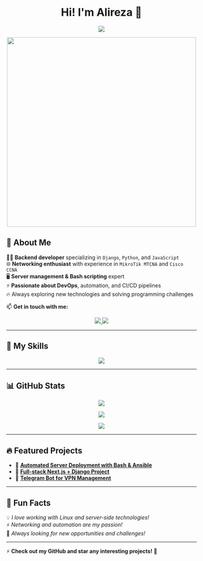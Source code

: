<h1 align="center">Hi! I'm Alireza 👋</h1>

<p align="center">
  <img src="https://readme-typing-svg.demolab.com?font=Fira+Code&weight=500&pause=1000&color=F7A500&width=500&lines=Backend+Developer;Django+%7C+Python+%7C+DevOps;Network+Engineer+%7C+Bash+Scripting;Linux+%7C+Docker+%7C+Ansible;Always+learning+new+things!">
</p>

<p align="center">
  <img src="https://media.giphy.com/media/qgQUggAC3Pfv687qPC/giphy.gif" width="500">
</p>

## 🚀 About Me  
👨‍💻 **Backend developer** specializing in `Django`, `Python`, and `JavaScript`  
🌐 **Networking enthusiast** with experience in `MikroTik MTCNA` and `Cisco CCNA`  
🖥️ **Server management & Bash scripting** expert  
⚡ **Passionate about DevOps**, automation, and CI/CD pipelines  
🔥 Always exploring new technologies and solving programming challenges  

📫 **Get in touch with me:**  
<p align="center">
  <a href="https://t.me/ark4037">
    <img src="https://img.shields.io/badge/Telegram-%230077B5.svg?style=for-the-badge&logo=telegram&logoColor=white">
  </a>
  <a href="https://linkedin.com/in/alireza-karami-0175711b8">
    <img src="https://img.shields.io/badge/LinkedIn-%230A66C2.svg?style=for-the-badge&logo=linkedin&logoColor=white">
  </a>
</p>

---

## 🚀 My Skills  
<p align="center">
  <img src="https://skillicons.dev/icons?i=django,python,react,nextjs,js,ts,tailwind,html,css,git,github,linux,docker,bash,nginx,ansible" />
</p>

---

## 📊 GitHub Stats  
<p align="center">
  <img src="https://github-readme-streak-stats.herokuapp.com/?user=alirezkarami&theme=tokyonight" />
</p>

<p align="center">
  <img src="https://github-readme-stats.vercel.app/api?username=alirezkarami&show_icons=true&theme=tokyonight" />
</p>

<p align="center">
  <img src="https://github-profile-trophy.vercel.app/?username=alirezkarami&theme=tokyonight&no-frame=true&margin-w=10&column=6" />
</p>

---

## 🔥 Featured Projects  
- 🔹 [**Automated Server Deployment with Bash & Ansible**](https://github.com/alirezkarami/ssh-once-for-all)  
- 🔹 [**Full-stack Next.js + Django Project**](https://github.com/alirezkarami/YOUR_PROJECT)  
- 🔹 [**Telegram Bot for VPN Management**](https://github.com/alirezkarami/YOUR_PROJECT)  

---

## 🎯 Fun Facts  
💡 *I love working with Linux and server-side technologies!*  
⚡ *Networking and automation are my passion!*  
🚀 *Always looking for new opportunities and challenges!*  

---

⚡ **Check out my GitHub and star any interesting projects!** 🚀  
